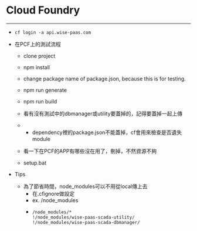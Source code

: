 # Cloud Foundry

---

* `cf login -a api.wise-paas.com`

* 在PCF上的測試流程

  * clone project
  * npm install
  * change package name of package.json, because this is for testing.
  * npm run generate
  * npm run build
  * 看有沒有測試中的dbmanager或utility要蓋掉的，記得要蓋掉一起上傳

  * * dependency裡的package.json不能蓋掉，cf會用來檢查是否遺失module
  * 看一下在PCF的APP有哪些沒在用了，刪掉，不然資源不夠
  * setup.bat  

* Tips

  * 為了節省時間，node\_modules可以不用從local傳上去
    * 在.cfignore做設定
    * ex. /node\_modules
    * ```
      /node_modules/*
      !/node_modules/wise-paas-scada-utility/
      !/node_modules/wise-paas-scada-dbmanager/
      ```



